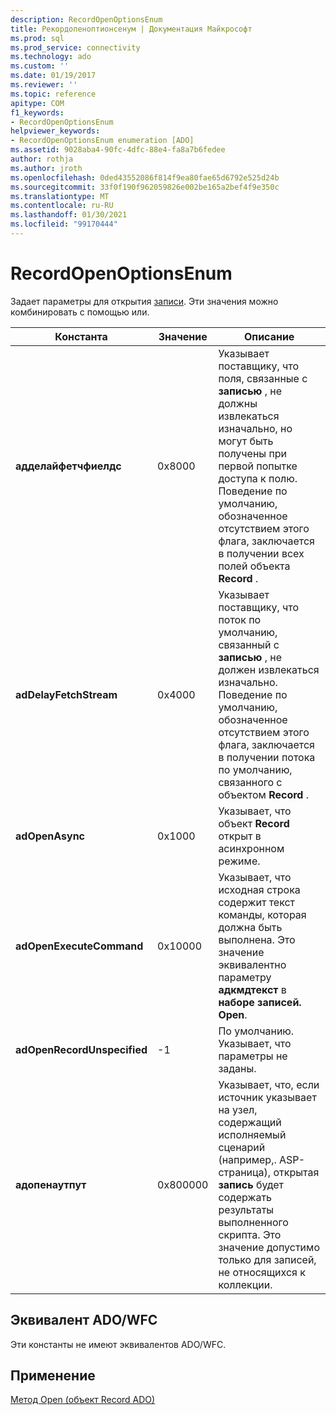 ```yaml
---
description: RecordOpenOptionsEnum
title: Рекордопеноптионсенум | Документация Майкрософт
ms.prod: sql
ms.prod_service: connectivity
ms.technology: ado
ms.custom: ''
ms.date: 01/19/2017
ms.reviewer: ''
ms.topic: reference
apitype: COM
f1_keywords:
- RecordOpenOptionsEnum
helpviewer_keywords:
- RecordOpenOptionsEnum enumeration [ADO]
ms.assetid: 9028aba4-90fc-4dfc-88e4-fa8a7b6fedee
author: rothja
ms.author: jroth
ms.openlocfilehash: 0ded43552086f814f9ea80fae65d6792e525d24b
ms.sourcegitcommit: 33f0f190f962059826e002be165a2bef4f9e350c
ms.translationtype: MT
ms.contentlocale: ru-RU
ms.lasthandoff: 01/30/2021
ms.locfileid: "99170444"
---
```

# <a name="recordopenoptionsenum"></a>RecordOpenOptionsEnum
Задает параметры для открытия [записи](./record-object-ado.md). Эти значения можно комбинировать с помощью или.  
  
|Константа|Значение|Описание|  
|--------------|-----------|-----------------|  
|**адделайфетчфиелдс**|0x8000|Указывает поставщику, что поля, связанные с **записью** , не должны извлекаться изначально, но могут быть получены при первой попытке доступа к полю. Поведение по умолчанию, обозначенное отсутствием этого флага, заключается в получении всех полей объекта **Record** .|  
|**adDelayFetchStream**|0x4000|Указывает поставщику, что поток по умолчанию, связанный с **записью** , не должен извлекаться изначально. Поведение по умолчанию, обозначенное отсутствием этого флага, заключается в получении потока по умолчанию, связанного с объектом **Record** .|  
|**adOpenAsync**|0x1000|Указывает, что объект **Record** открыт в асинхронном режиме.|  
|**adOpenExecuteCommand**|0x10000|Указывает, что исходная строка содержит текст команды, которая должна быть выполнена. Это значение эквивалентно параметру **адкмдтекст** в **наборе записей. Open**.|  
|**adOpenRecordUnspecified**|-1|По умолчанию. Указывает, что параметры не заданы.|  
|**адопенаутпут**|0x800000|Указывает, что, если источник указывает на узел, содержащий исполняемый сценарий (например,. ASP-страница), открытая **запись** будет содержать результаты выполненного скрипта. Это значение допустимо только для записей, не относящихся к коллекции.|  
  
## <a name="adowfc-equivalent"></a>Эквивалент ADO/WFC  
 Эти константы не имеют эквивалентов ADO/WFC.  
  
## <a name="applies-to"></a>Применение  
 [Метод Open (объект Record ADO)](./open-method-ado-record.md)